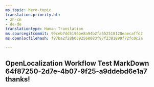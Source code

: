 ```yaml
---
ms.topic: hero-topic
translation.priority.ht:
- zh-cn
- de-de
translationtype: Human Translation
ms.sourcegitcommit: 90ceb7dd5196be8a94b2fa552518128eaecaffd2
ms.openlocfilehash: f97ba2f28b0392568083f97f2381899f72fc0c2a

---
```

## OpenLocalization Workflow Test MarkDown 64f87250-2d7e-4b07-9f25-a9ddebd6e1a7 thanks!



<!--HONumber=Aug16_HO4-->


